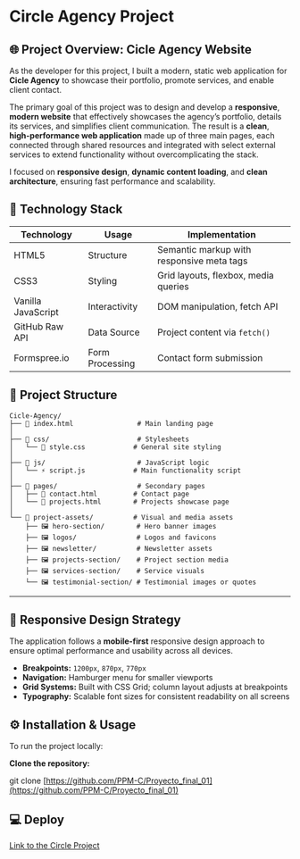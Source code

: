 # Circle Agency Project

## 🌐 Project Overview: Cicle Agency Website

As the developer for this project, I built a modern, static web application for **Cicle Agency** to showcase their portfolio, promote services, and enable client contact.

The primary goal of this project was to design and develop a **responsive**, **modern website** that effectively showcases the agency’s portfolio, details its services, and simplifies client communication. The result is a **clean**, **high-performance web application** made up of three main pages, each connected through shared resources and integrated with select external services to extend functionality without overcomplicating the stack.

I focused on **responsive design**, **dynamic content loading**, and **clean architecture**, ensuring fast performance and scalability.


## 🚀 Technology Stack

| Technology         | Usage           | Implementation                                |
|--------------------|------------------|-----------------------------------------------|
| HTML5              | Structure        | Semantic markup with responsive meta tags     |
| CSS3               | Styling          | Grid layouts, flexbox, media queries          |
| Vanilla JavaScript | Interactivity    | DOM manipulation, fetch API                   |
| GitHub Raw API     | Data Source      | Project content via `fetch()`                 |
| Formspree.io       | Form Processing  | Contact form submission                       |


## 🧩 Project Structure

```plaintext
Cicle-Agency/
├── 📄 index.html                # Main landing page
│
├── 📂 css/                      # Stylesheets
│   └── 🎨 style.css            # General site styling
│
├── 📂 js/                       # JavaScript logic
│   └── ⚡ script.js            # Main functionality script
│
├── 📂 pages/                    # Secondary pages
│   ├── 📄 contact.html         # Contact page
│   └── 📄 projects.html        # Projects showcase page
│
└── 📂 project-assets/          # Visual and media assets
    ├── 🖼️ hero-section/        # Hero banner images
    ├── 🖼️ logos/               # Logos and favicons
    ├── 🖼️ newsletter/          # Newsletter assets
    ├── 🖼️ projects-section/    # Project section media
    ├── 🖼️ services-section/    # Service visuals
    └── 🖼️ testimonial-section/ # Testimonial images or quotes
```
---

## 📱 Responsive Design Strategy

The application follows a **mobile-first** responsive design approach to ensure optimal performance and usability across all devices.

- **Breakpoints:** `1200px`, `870px`, `770px`
- **Navigation:** Hamburger menu for smaller viewports
- **Grid Systems:** Built with CSS Grid; column layout adjusts at breakpoints
- **Typography:** Scalable font sizes for consistent readability on all screens

## ⚙️ Installation & Usage

To run the project locally:

**Clone the repository:**

git clone [https://github.com/PPM-C/Proyecto_final_01](https://github.com/PPM-C/Proyecto_final_01)

## 💻 Deploy

[Link to the Circle Project](https://circleagencyppm.netlify.app/)
